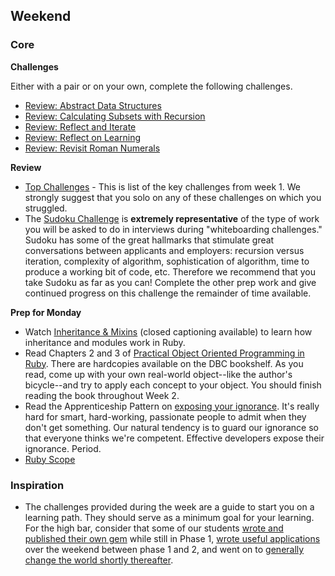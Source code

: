 ## Weekend

### Core

**Challenges**

Either with a pair or on your own, complete the following challenges.
- [Review: Abstract Data Structures](../../../../review-abstract-data-structures-challenge)
- [Review: Calculating Subsets with Recursion](../../../../review-calculating-subsets-with-recursion-challenge)
- [Review: Reflect and Iterate](../../../../review-reflect-and-iterate-challenge)
- [Review: Reflect on Learning](../../../../review-reflect-on-learning-challenge)
- [Review: Revisit Roman Numerals](../../../../review-revisit-roman-numeral-challenge)

**Review**

- [Top Challenges](../resources/key-challenges-p1w1.md) - This is list of the key challenges from week 1. We strongly suggest that you solo on any of these challenges on which you struggled.
- The [Sudoku Challenge](../../../../sudoku-challenge) is **extremely representative** of the type of work you will be asked to do in interviews during "whiteboarding challenges." Sudoku has some of the great hallmarks that stimulate great conversations between applicants and employers: recursion versus iteration, complexity of algorithm, sophistication of algorithm, time to produce a working bit of code, etc. Therefore we recommend that you take Sudoku as far as you can! Complete the other prep work and give continued progress on this challenge the remainder of time available.


**Prep for Monday**

- Watch [Inheritance & Mixins](https://talks.devbootcamp.com/inheritance-and-mixins) (closed captioning available) to learn how inheritance and modules work in Ruby.
- Read Chapters 2 and 3 of [Practical Object Oriented Programming in Ruby](http://amazon.com/Practical-Object-Oriented-Design-Ruby-Addison-Wesley-ebook/dp/B0096BYG7C/).  There are hardcopies available on the DBC bookshelf.  As you read, come up with your own real-world object--like the author's bicycle--and try to apply each concept to your object.  You should finish reading the book throughout Week 2.
- Read the Apprenticeship Pattern on [exposing your ignorance](http://chimera.labs.oreilly.com/books/1234000001813/ch02.html#expose_your_ignorance).  It's really hard for smart, hard-working, passionate people to admit when they don't get something. Our natural tendency is to guard our ignorance so that everyone thinks we're competent.  Effective developers expose their ignorance. Period.
- [Ruby Scope](../readings/ruby-scope/README.md)

### Inspiration

- The challenges provided during the week are a guide to start you on a learning path. They should serve as a minimum goal for your learning.  For the high bar, consider that some of our students [wrote and published their own gem](https://github.com/sandbochs/local_message) while still in Phase 1, [wrote useful applications](http://www.codequizzes.com/) over the weekend between phase 1 and 2, and went on to [generally change the world shortly thereafter](https://devbootcamp.com/blog/2013-08-19-how-dbcers-are-turning-your-browser-into-a-snake-playing-gosling-loving-wonderwolrd).
